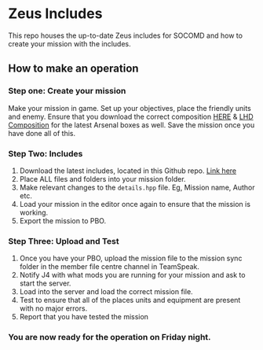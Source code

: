 # Zeus Includes

This repo houses the up-to-date Zeus includes for SOCOMD and how to create your mission with the includes.

## How to make an operation
### Step one: Create your mission
Make your mission in game. Set up your objectives, place the friendly units and enemy.
Ensure that you download the correct composition [HERE](https://steamcommunity.com/sharedfiles/filedetails/?id=3381347307) & [LHD Composition](https://steamcommunity.com/sharedfiles/filedetails/?id=3381349712) for the latest Arsenal boxes as well.
Save the mission once you have done all of this.

### Step Two: Includes
1. Download the latest includes, located in this Github repo. [Link here](https://github.com/SOCOMD/Zeus-Includes/releases/tag/main)
2. Place ALL files and folders into your mission folder.
3. Make relevant changes to the `details.hpp` file. Eg, Mission name, Author etc.
4. Load your mission in the editor once again to ensure that the mission is working.
5. Export the mission to PBO.

### Step Three: Upload and Test
1. Once you have your PBO, upload the mission file to the mission sync folder in the member file centre channel in TeamSpeak.
2. Notify J4 with what mods you are running for your mission and ask to start the server.
3. Load into the server and load the correct mission file.
4. Test to ensure that all of the places units and equipment are present with no major errors.
5. Report that you have tested the mission

### You are now ready for the operation on Friday night.
